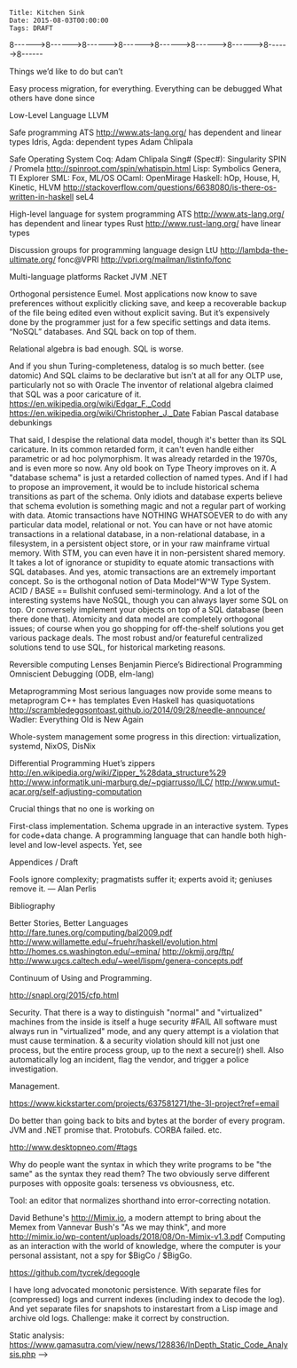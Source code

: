     Title: Kitchen Sink
    Date: 2015-08-03T00:00:00
    Tags: DRAFT

<!--

# Random ideas for future posts

    Title: Chapter 1: The Way Houyhnhnms Compute
    Date: 2015-08-02T10:56:46
    Tags: Introduction, Point of View, Simplicity

    Title: Chapter 2: Save Our Souls
    Date: 2015-08-03T01:10:00
    Tags: Persistence, Automation, Orthogonal Persistence, Domains

    Title: Chapter 3: The Houyhnhnm Version of Salvation
    Date: 2015-08-09T01:10:00
    Tags: Persistence, Orthogonal Persistence, Files, Versioning, Monitor

    Title: Chapter 4: Turtling down the Tower of Babel
    Date: 2015-08-24T19:51:01
    Tags: Persistence, Transience, Quality, Meta, Strategies, Turtles

    Title: Chapter 5: Non-Stop Change
    Date: 2015-09-08T23:54:23
    Tags: Live Upgrade, Upgrade, Types, Schema

    Title: Chapter 6: Kernel Is As Kernel Does
    Date: 2015-11-28T23:34:45
    Tags: Kernel, Resource Management, Abstraction, Enforcement, Security, Meta

    Title: Chapter 7: blah
    Date: 2015-12-13T14:15:16
    Tags: DRAFT


## Intros


Conversely, I grew more and more curious of how things were done in Houyhnhnm computing systems
that seemed hard to me while programming Human computer systems;
and as the conversation went on,
I took it as a challenge and as a matter of the Honor of the Human Race to discover things
where Human computer systems would shine in comparison to Houyhnhnm computing systems,
or at least where Houyhnhnm computing systems would suck even more than Human computer systems.

## Ownership

In a swarm of nanobots and wearable devices,
how do you respect the landowner while serving the owner?


### Casual Browsing ###

Persistence: History, forever.

Diff: notification of changes. Suggestions of changes.


### Applications ###

Delivering software as components, not applications (Human closest: browser plugins)

AOP: Modularity in implementation strategies


### Sentient-Computer interface

Failure of UX Design of the programmer experience.

Aspects: search.


### Conclusion

We discussed many hours, and eventually found that we could explain
the difference in approaches by a Houyhnhnm _computing_ system being a _live system_
based on the premise that the system stays always on
and evolves in internal interaction between machines and programmers,
whereas Human computer systems are [_cult of dead_](http://wiki.squeak.org/squeak/2950) systems
in programs never change then die taking all their data with them,
change happening as external commands from the programmer above.

By starting from the interactions and looking for general abstractions,
Houyhnhnms are able to provide a general solution
where Humans, starting from their devices and building only up
must implement a large variety of ad hoc tools.

That is because the basic premise of Human computer systems is that
change is external to programs, that it comes from Humans above,
in a one way command-and-obey interaction;
in Human computer systems,
programs are fixed entities that never change,
and any change requires that processes running the old programs must die,
taking all their data with them, to be replaced with new programs.
In other words, Human computer systems are
[_cult of dead_](http://wiki.squeak.org/squeak/2950) systems.
By contrast, Houyhnhnm computing systems are _live systems_,
where the code is not separate from the data,
but the two evolve together in a two-way interaction
with a Sentient being who isn't above but beside them.




### Bla blah

ASLR (Address Space Layout Randomization): symptom of deep problem.
<beach> You take a stupid OS and a stupid programming language vulnerable to attacks.
Instead of fixing them, you patch the thing by adding ASLR.  *boggle*!


Any opaque code is to be run in isolated virtual machines; even then,
security requires low-level code to be accompanied with proof that
suitable invariants are preserved, whereas those invariants are
preserved by construction if the code is delivered as written at a
higher level of abstraction. Thus even opaque code may be delivered
at a level that is source code if not for the author, at least for
whoever checks security.


Humans have many devices that they connect into networks, where bits are copied.
Houyhnhnms have a single system that they subdivide into domains,
between which data is distributed.


(Pure) Functional Programming Claims IRL
http://logicaltypes.blogspot.com/2015/08/pure-functional-programming-claims-irl.html


Not only does that make Houyhnhnm systems much simpler,
it also guarantees forever interoperability of every single piece data with any future system,
at whichever level of abstraction that data was defined.
If you want your data to remain relevant to your future self, or to be usable by other people, etc.,
you still need to wisely choose suitable algebraic data types,
to organize software into components with clean interfaces,
to pick appropriate policies that lead to suitably performant implementations,
to rely on suitable libraries.


-------------------------------------------------------------------------------

### Version Incompatibilities

When integrating software as well as in other software development
endeavors, it is good to be able to detect errors early and close to
the change that caused them, rather than late and far from that
change.  Therefore, when some developer knows that some versions of
some modules are incompatible with some versions of other modules, it
is good for that information to be declared so that the
incompatibility be diagnosed and addressed early on, rather than to
wait for a catastrophic failure to happen much later during the build,
or worse in production. (Note that when some combination of versions
is known to work, there is already a way to declare it, by promoting
these versions together in an integration branch.) But there are
rules on how these declarations may be done properly, and they follow
from the Houyhnhnm law of configuration design: _Thou shalt allow each
one to contribute what one knows when one knows it, and thou shalt not
either require or allow anyone to contribute what one doesn't actually
know._

Every new version of any module essentially claims: _thou shalt not
use an earlier version (in this branch)_. Indeed, it fixes known bugs,
introduces needed features, or otherwise improves the software (or
else no one would have bothered to write that version, or to merge it
into their branch of interest); otherwise it wouldn't have been
committed; and it passes all the tests that qualify it to be in that
branch, so is no worse than previous versions, as far as those tests
go. Of course, that version might not make it to more widely tested
branches; but indeed, it won't make it there, so won't be there to
make that claim. In any case, the incompatibility with other versions
of the same module is obvious, and so is the policy as to which
version to prefer in case of doubt or conflict. What is more
interesting is the case of incompatibilities between versions of
different modules.

When the _author_ of a module A initially starts _using_ another
module B, then releases a version of A, he may declare the version of
B he used as a prerequisite for using A. Indeed, if he used a stable
version of B, there should be no reason to ever use an older version
of B, that if B is well-maintained will cause old bugs to resurface
and possibly required features to disappear. And if he used an
unstable version of B, he should only have done that because his
module A needed a recent improvement to B that wasn't released in a
more stable branch. In both cases, he is reasonably justified in
publishing this version requirement. Of course, he may revise this
requirement later, if he somehow has echoes of A passing all tests and
working correctly with an earlier stable version of B, or if he tries
with a stable release of B that includes the features he needs, and
decides to advertise _that_ instead of the unstable version he used
initially.

It's also a good thing to declare incompatibility with old versions
you know not to work. You've seen those versions, you know why trying
to use them will cause headaches to whoever tries to use them (and to
you when they come whining about it). So you forbid them. Users must
use a newer version with fixes to known issues. Fewer headaches.

Now, what's bad is when you're an author and you declare
incompatibility with future versions you can't possibly have seen. In
particular, it's bad if you specify an exact version for a dependency,
rather than a minimum version. Indeed, not only you can't know that
future versions will be incompatible, but it is almost guaranteed that
sooner or later, in that dependency there _will_ be a found a bug, an
essential feature that is lacking, or worse, a major security issue;
and, that will cause its version to be bumped past what you
arbitrarily declared to be the maximum compatible value. People will
_have_ to upgrade, and your declaration will only make it harder, for
now they will have to patch out your declaration. If everyone did
that, hundreds of libraries might have to be recursively patched
everytime the version changes in some dependency at the bottom of the
dependency graph.

Build files, written by a module's _author_, must almost never contain
maximum version information for dependencies. Very rare exceptions
include analyses, benchmarks, patches, exploits, etc., based on an
exact version of some software artifact (e.g. known firmware version).
On the other hand, when build files are distributed separately from the
source they are supposed to build, it makes sense to include version
identification for said source (as opposed to its dependencies) in the
build file itself.

It is the _integrator_'s role to build, test and release many modules
together; he is the one who will have to select the exact versions of
every module involved in his system. When authors try to do the job of
the integrator even though they cannot possibly have the contextual
information required, they are bound to fail.


-------------------------------------------------------------------------------

Build files are tools for _authors_ and _users_, not integrators. If
some weird integrator wants to use a build file to track versions,
rather than git, he's wrong, because for most libraries asd version
strings do not completely identify the exact code being used. Even
assuming asdf version strings were enough, and/or were a useful
checksum, this still shouldn't be a feature of a regular ASDF system.
If this software integrator wants to specify exact and/or future
versions in a defsystem, he first will have to define a subclass of
SYSTEM that will allow those specifications.

If a controversial major incompatibility is
introduced that causes a lot of software not to migrate to the new
API, the right thing to do is to fork the damn library. Either the old
API or new API will have to go by a new name.

You can keep calling your software informally Python 2 and Python 3,
but the system-name as far as ASDF is concerned will be "cl-python2"
and "cl-python3". If the old one was called "cl-python" and you want
to keep the name after the major incompatible API changes, you have to
tell those who refuse to upgrade that they will have to fork your
library and they will from now on have to use "cl-python2" as their
dependency instead of "cl-python".

ASDF has restrictions on the version strings it accepts. It's OK to
have restrictions on the naming conventions users may have. No, you
can't have two divergent majorly incompatible libraries have the same
name, be distinguished by version only, and expect the ASDF version
system to help you. Just nope.

Emergency patches are sometimes necessary, but they are not meant to
be permanent solutions. It's sometimes necessary to do gross hacks due
to imminent deadlines but that's not a reason to bless them as the
right way to do things.

If your system depends on xmls 1.2 but won't work with xmls 1.3, there
are three real permanent solutions:
a) fix your system and/or the latest xmls so they will work together,
and declare a dependency on the latest (maybe fixed) xmls.
b) fork xmls 1.2 to preserve its API and/or implementation forever,
since it is somehow superior for your purposes.
c) introduce a new system xmls-1.2-compatibility that implements the
missing pieces of the xmls 1.2 API on top of the xmls 1.3 API, if
that's possible and sufficient for your purposes but the maintainer
somehow refuses to do so.

But pretending that there is still a single entity "xmls" when in
actuality there has been a fork in the API with permanent divergent
user communities, is always the wrong thing to do. It's as if ffmpeg
and libav both kept the same name despite being complete forks.

No, I use the "moral" vocabulary with no stronger feelings than you
have about providing a service that fits a case that occurs. My
"should" and your "fit" are actually the same concept under different
names. — My apologies for any misunderstanding due to this mismatch in
vocabulary being used.

I believe the central difference between our stances is that I have
recently come to clearly distinguish the two roles of USER and of
INTEGRATOR, that most people seem to confuse at times, and maybe you
included at this time.

As a USER of library XMLS, you have no right to exclude future
versions. That's just not one of your prerogatives. If you're
permanently unhappy with the new versions, you can fork project XMLS,
but you can't declare the future out of existence.

As an INTEGRATOR of a project that uses library XMLS, you're very much
dealing with the present, and indeed, may and sometimes MUST include
unreleased patches to it, and/or withhold upgrade to a new version
with unresolved issues. That's not just your prerogative, that's your
duty and the whole point of your job.

As a WRITER of library XMLS, you get to specify the right way to use
it, to deprecate old usage patterns, etc. If you frequently break
things under the feet of your users without offering a simple way to
upgrade and without sending patches to your known users, you'll piss
them off and maybe they'll fork the project under your feet eventually
or attempt a hostile takeover. Then there will be two projects with
distinct names and/or even more confusion. So be nice, and try to
offer them easy upgrade paths, etc. But ultimately, you're the master
of your ship, and if you decide an old API was buggy, a concurrency
and/or security issue, an unsalvageable mess that cannot be saved —
it's your call to tell your users to man up and adopt the new better
API that solves those essential issues. Or maybe you should be forking
your own project and changing its name if fixing it requires a
completely new API and there's no plan to support existing users.

Often, the same developer wears multiple caps part-time: co-WRITER of
a library A, USER of it in some system B you also co-write, and
INTEGRATOR of some application C that includes it. That's OK. But keep
things separate.

As a WRITER of system B and USER of library A, you can read the git
repo of A, but cannot assume write access to it. And you just cannot
assume that every future INTEGRATOR of every future application
C1...CN will be using any particular version of A; indeed an
"emergency due to an imminent deadline" may very well force each of
said INTEGRATOR at completely different times to each include an
urgent security patch to A, or a forced upgrade, etc. Unless system B
is never ever used by any other application than a single application
C, you just cannot assume control over C when you write system B. And
if you can, then B is actually C and specifying a prohibition on
future version adds little or nothing to the exact version of A
recorded in the source control for C: as an INTEGRATOR, unless a mere
USER, you *do* keep each and every dependency under source control.

Note that in the case of ASDF, the WRITER of ASDF is both the writer
of a library, ASDF itself, and or an application, ASDF-TOOLS that
tests ASDF. As the former, you specifically want to NOT specify any
dependency, as ASDF the library must be capable of running with any
and every past present and future version of every non-broken system.
As the latter, you're an integrator and want a completely reproducible
set of libraries based on which to run your tests. Our current use of
git submodules addresses both usage cases, though awkwardly so.
Another solution might be to split ASDF-TOOLS into a separate
repository indeed.

The .asd file for system B is authored by the WRITER of B who is as
such a USER of A, and has no control or relationship to the INTEGRATOR
of C.

Once again, it's OK to use a horrible kluge when under pressure. But
while it's a solution for the INTEGRATOR who releases an application
that depends on an old variant of the library it is no permanent
solution for the USER whose system uses an obsolete API. And if you
are to go forward as the WRITER of the library that uses an obsolete
API, then some day you'll have to pay, one way or the other. In other
words, you've just accrued TECHNICAL DEBT. To pay it, you may:

1- Fix your project to use the latest upstream library (or switch to
another, better one).
2- Introduce a backward compatibility library that implements the old
API on top of the old one (or of different better-managed library).
3- Fork the upstream library because it sucks and/or has stopped
supporting your use case, and rename everything with a few regexps.
4- Take over the upstream library, declare the new API a heresy, and
the old API the One True API. That works great if the library dies or
falls into being unmaintained and unused, and you are its only user
and/or few users if any have adopted the new API because it actually
sucks.
5- Fork the entire world, declare that the new API never happened.
It's very much like option 4, except that the rest of the world
doesn't believe you.
6- Your lucky project manages to die and/or you manage to leave it
before having to pay its debts. Yay! "Not my problem anymore."

Declaring an upper limit on version compatibility is a semi-formal way
of going into solution 5 or 6.

Note that ASDF version strings, that you here call "versioned software",
are really an API compatibility version, and thus maybe Dan Barlow was right
to model them after Linux .so numbers, even though the
"major number as compatibility breaker" didn't pan out in the end,
due to the model of Lisp software distribution as source differing
from the model of C software distribution as binaries.
So let's speak of software versions and version control
vs api versions and api constraints.

As a WRITER or one system B and USER of another system C,
you have control both software version and api version for B,
but you don't control software version for C and
can only loosely specify api constraints for C.

As a WRITER of C, you control both software version and api version for C,
but neither software version for B, nor api version for B.
[[[Although — maybe we could add a :breaks statement in the defsystem for C,
just like Debian does. This would allow you to warn users against using
known-broken combinations. Or this could be specified in a separate file
that comes with C. In any case, you should only be allowed to specify
known constraints about past releases, and that means putting the
incompatibility
constraint in C and not in B.]]]

As an INTEGRATOR of application A, you control all software versions
for all transitive dependencies of A on your system, including B and C.
Since this trumps control over api versions, you have no interest whatsoever
in adding constraints on api versions, because they would be redundant
underspecifications. You check the existing ones, but you don't need
gratuitously add your own. You otherwise try to be a USER of all dependencies
and if possible a WRITER of none, though you sometimes have to make
local patches
to B and/or C.

If as a USER or INTEGRATOR you have local patches to some dependencies,
and want to register the incompatibility because it is not going to be
resolved any time soon, then send a patch to C that declares the incompatibility
with old versions of B. But patching B to declare incompatibility with future
versions of C is always the wrong thing. See previous email about the right
things you may do.

> Even when using VCS it can be helpful.  I work with people who
> concurrently work on multiple different lisp-based projects.  Those
> projects use different mixes of libraries, and at times even different
> versions of the same library in different projects.  Sometimes,
> inadvertently, ASDF settings can bleed through from one project to
> another.  In such cases -- event when VCSes are pervasively used -- it
> can be quite helpful to have version metadata.
>
It's OK to have different mixes of libraries.
Check the diverging bits in separate file hierarchies and
export a different CL_SOURCE_REGISTRY.
To prevent accident, maintain hygiene and have different windows of
different colors.
If no top-level project is visible from the CL_SOURCE_REGISTRY of the
other projects,
you have a simple way to prevent building something in the wrong environment.
You'll want separate Emacs processes each with its own SLIME, anyway.



------>8------>8------>8------>8------>8------>8------>8------>8------>8------


Things we’d like to do but can’t


Easy process migration, for everything.
Everything can be debugged
What others have done since

Low-Level Language
LLVM

Safe programming
ATS http://www.ats-lang.org/ has dependent and linear types
Idris, Agda: dependent types
Adam Chlipala

Safe Operating System
Coq: Adam Chlipala
Sing# (Spec#): Singularity
SPIN / Promela http://spinroot.com/spin/whatispin.html
Lisp: Symbolics Genera, TI Explorer
SML: Fox, ML/OS
OCaml: OpenMirage
Haskell: hOp, House, H, Kinetic, HLVM http://stackoverflow.com/questions/6638080/is-there-os-written-in-haskell
seL4


High-level language for system programming
ATS http://www.ats-lang.org/ has dependent and linear types
Rust http://www.rust-lang.org/ have linear types

Discussion groups for programming language design
LtU http://lambda-the-ultimate.org/
fonc@VPRI http://vpri.org/mailman/listinfo/fonc

Multi-language platforms
Racket
JVM
.NET

Orthogonal persistence
Eumel.
Most applications now know to save preferences without explicitly clicking save, and keep a recoverable backup of the file being edited even without explicit saving. But it’s expensively done by the programmer just for a few specific settings and data items.
“NoSQL” databases. And SQL back on top of them.

Relational algebra is bad enough. SQL is worse.

And if you shun Turing-completeness, datalog is so much better. (see datomic)
And SQL claims to be declarative but isn't at all for any OLTP use, particularly not so with Oracle
The inventor of relational algebra claimed that SQL was a poor caricature of it.
https://en.wikipedia.org/wiki/Edgar_F._Codd
https://en.wikipedia.org/wiki/Christopher_J._Date
Fabian Pascal database debunkings

That said, I despise the relational data model, though it's better than its SQL caricature. In its common retarded form, it can't even handle either parametric or ad hoc polymorphism. It was already retarded in the 1970s, and is even more so now.
Any old book on Type Theory improves on it.
A "database schema" is just a retarded collection of named types.
And if I had to propose an improvement, it would be to include historical schema transitions as part of the schema.
Only idiots and database experts believe that schema evolution is something magic and not a regular part of working with data.
Atomic transactions have NOTHING WHATSOEVER to do with any particular data model, relational or not.
You can have or not have atomic transactions in a relational database, in a non-relational database, in a filesystem, in a persistent object store, or in your raw mainframe virtual memory. With STM, you can even have it in non-persistent shared memory. It takes a lot of ignorance or stupidity to equate atomic transactions with SQL databases.
And yes, atomic transactions are an extremely important concept. So is the orthogonal notion of Data Model^W^W Type System.
ACID / BASE == Bullshit confused semi-terminology.
And a lot of the interesting systems have NoSQL, though you can always layer some SQL on top. Or conversely implement your objects on top of a SQL database (been there done that). Atomicity and data model are completely orthogonal issues; of course when you go shopping for off-the-shelf solutions you get various package deals. The most robust and/or featureful centralized solutions tend to use SQL, for historical marketing reasons.



Reversible computing
Lenses
Benjamin Pierce’s Bidirectional Programming
Omniscient Debugging (ODB, elm-lang)

Metaprogramming
Most serious languages now provide some means to metaprogram
C++ has templates
Even Haskell has quasiquotations http://scrambledeggsontoast.github.io/2014/09/28/needle-announce/
Wadler: Everything Old is New Again

Whole-system management
some progress in this direction: virtualization, systemd, NixOS, DisNix


Differential Programming
Huet’s zippers http://en.wikipedia.org/wiki/Zipper_%28data_structure%29
http://www.informatik.uni-marburg.de/~pgiarrusso/ILC/
http://www.umut-acar.org/self-adjusting-computation


Crucial things that no one is working on

First-class implementation.
Schema upgrade in an interactive system.
Types for code+data change.
A programming language that can handle both high-level and low-level aspects. Yet, see

Appendices / Draft

Fools ignore complexity; pragmatists suffer it; experts avoid it; geniuses remove it. — Alan Perlis

Bibliography

Better Stories, Better Languages http://fare.tunes.org/computing/bal2009.pdf
http://www.willamette.edu/~fruehr/haskell/evolution.html
http://homes.cs.washington.edu/~emina/
http://okmij.org/ftp/
http://www.ugcs.caltech.edu/~weel/lispm/genera-concepts.pdf


Continuum of Using and Programming.

http://snapl.org/2015/cfp.html


Security.
That there is a way to distinguish "normal" and "virtualized" machines from the inside is itself a huge security #FAIL
All software must always run in "virtualized" mode, and any query attempt is a violation that must cause termination.
& a security violation should kill not just one process, but the entire process group, up to the next a secure(r) shell.
Also automatically log an incident, flag the vendor, and trigger a police investigation.



Management.

https://www.kickstarter.com/projects/637581271/the-3l-project?ref=email


Do better than going back to bits and bytes at the border of every program.
JVM and .NET promise that. Protobufs. CORBA failed. etc.

http://www.desktopneo.com/#tags


Why do people want the syntax in which they write programs to be "the same" as the syntax they read them? The two obviously serve different purposes with opposite goals: terseness vs obviousness, etc.

Tool: an editor that normalizes shorthand into error-correcting notation.


David Bethune's http://Mimix.io, a modern attempt to bring about the Memex from Vannevar Bush's "As we may think", and more http://mimix.io/wp-content/uploads/2018/08/On-Mimix-v1.3.pdf Computing as an interaction with the world of knowledge, where the computer is your personal assistant, not a spy for $BigCo / $BigGo.

https://github.com/tycrek/degoogle


I have long advocated monotonic persistence. With separate files for (compressed) logs and current indexes (including index to decode the log). And yet separate files for snapshots to instarestart from a Lisp image and archive old logs. Challenge: make it correct by construction.

Static analysis:
https://www.gamasutra.com/view/news/128836/InDepth_Static_Code_Analysis.php
-->
